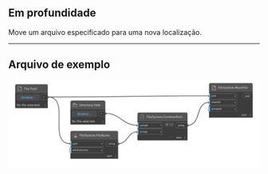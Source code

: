 ## Em profundidade
Move um arquivo especificado para uma nova localização.
___
## Arquivo de exemplo

![MoveFile](./DSCore.IO.FileSystem.MoveFile_img.jpg)

